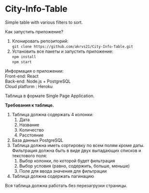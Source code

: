 # City-Info-Table
Simple table with various filters to sort.  

Как запустить приложение?  
1. Клонировать репозиторий:  
`git clone https://github.com/akrvs21/City-Info-Table.git`  
2. Установить все пакеты и запустить приложение:  
`npm install`  
`npm start`  
  
 Информация о приложении:  
 Front-end: React  
 Back-end: Node.js + PostgreSQL  
 Cloud platform : Heroku
  

  
Таблица в формате Single Page Application.

**Требования к таблице.**

1. Таблица должна содержать 4 колонки:
    1. Дата
    2. Название
    3. Количество
    4. Расстояние
2. База данных PostgreSQL
3. Таблица должна иметь сортировку по всем полям кроме даты. Фильтрация должна быть в виде двух выпадающих списков и текстового поля:
    1. Выбор колонки, по которой будет фильтрация
    2. Выбор условия (равно, содержить, больше, меньше)
    3. Поле для ввода значения для фильтрации
4. Таблица должна содержать пагинацию

Вся таблица должна работать без перезагрузки страницы.
